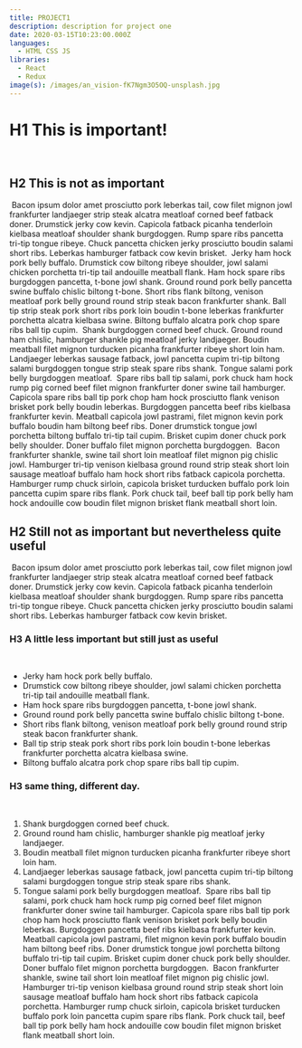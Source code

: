 ```yaml
---
title: PROJECT1
description: description for project one
date: 2020-03-15T10:23:00.000Z
languages:
  - HTML CSS JS
libraries:
  - React
  - Redux
image(s): /images/an_vision-fK7Ngm3O5OQ-unsplash.jpg
---
```

# H1 This is important!
﻿
## H2 This is not as important
﻿
Bacon ipsum dolor amet prosciutto pork leberkas tail, cow filet mignon jowl frankfurter landjaeger strip steak alcatra meatloaf corned beef fatback doner. Drumstick jerky cow kevin. Capicola fatback picanha tenderloin kielbasa meatloaf shoulder shank burgdoggen. Rump spare ribs pancetta tri-tip tongue ribeye. Chuck pancetta chicken jerky prosciutto boudin salami short ribs. Leberkas hamburger fatback cow kevin brisket.
﻿
Jerky ham hock pork belly buffalo. Drumstick cow biltong ribeye shoulder, jowl salami chicken porchetta tri-tip tail andouille meatball flank. Ham hock spare ribs burgdoggen pancetta, t-bone jowl shank. Ground round pork belly pancetta swine buffalo chislic biltong t-bone. Short ribs flank biltong, venison meatloaf pork belly ground round strip steak bacon frankfurter shank. Ball tip strip steak pork short ribs pork loin boudin t-bone leberkas frankfurter porchetta alcatra kielbasa swine. Biltong buffalo alcatra pork chop spare ribs ball tip cupim.
﻿
Shank burgdoggen corned beef chuck. Ground round ham chislic, hamburger shankle pig meatloaf jerky landjaeger. Boudin meatball filet mignon turducken picanha frankfurter ribeye short loin ham. Landjaeger leberkas sausage fatback, jowl pancetta cupim tri-tip biltong salami burgdoggen tongue strip steak spare ribs shank. Tongue salami pork belly burgdoggen meatloaf.
﻿
Spare ribs ball tip salami, pork chuck ham hock rump pig corned beef filet mignon frankfurter doner swine tail hamburger. Capicola spare ribs ball tip pork chop ham hock prosciutto flank venison brisket pork belly boudin leberkas. Burgdoggen pancetta beef ribs kielbasa frankfurter kevin. Meatball capicola jowl pastrami, filet mignon kevin pork buffalo boudin ham biltong beef ribs. Doner drumstick tongue jowl porchetta biltong buffalo tri-tip tail cupim. Brisket cupim doner chuck pork belly shoulder. Doner buffalo filet mignon porchetta burgdoggen.
﻿
Bacon frankfurter shankle, swine tail short loin meatloaf filet mignon pig chislic jowl. Hamburger tri-tip venison kielbasa ground round strip steak short loin sausage meatloaf buffalo ham hock short ribs fatback capicola porchetta. Hamburger rump chuck sirloin, capicola brisket turducken buffalo pork loin pancetta cupim spare ribs flank. Pork chuck tail, beef ball tip pork belly ham hock andouille cow boudin filet mignon brisket flank meatball short loin.
﻿
## H2 Still not as important but nevertheless quite useful
﻿
Bacon ipsum dolor amet prosciutto pork leberkas tail, cow filet mignon jowl frankfurter landjaeger strip steak alcatra meatloaf corned beef fatback doner. Drumstick jerky cow kevin. Capicola fatback picanha tenderloin kielbasa meatloaf shoulder shank burgdoggen. Rump spare ribs pancetta tri-tip tongue ribeye. Chuck pancetta chicken jerky prosciutto boudin salami short ribs. Leberkas hamburger fatback cow kevin brisket.
﻿
### H3 A little less important but still just as useful
﻿
* Jerky ham hock pork belly buffalo.
* Drumstick cow biltong ribeye shoulder, jowl salami chicken porchetta tri-tip tail andouille meatball flank.
* Ham hock spare ribs burgdoggen pancetta, t-bone jowl shank.
* Ground round pork belly pancetta swine buffalo chislic biltong t-bone.
* Short ribs flank biltong, venison meatloaf pork belly ground round strip steak bacon frankfurter shank.
* Ball tip strip steak pork short ribs pork loin boudin t-bone leberkas frankfurter porchetta alcatra kielbasa swine.
* Biltong buffalo alcatra pork chop spare ribs ball tip cupim.
﻿
### H3 same thing, different day.
﻿
1. Shank burgdoggen corned beef chuck.
2. Ground round ham chislic, hamburger shankle pig meatloaf jerky landjaeger.
3. Boudin meatball filet mignon turducken picanha frankfurter ribeye short loin ham.
4. Landjaeger leberkas sausage fatback, jowl pancetta cupim tri-tip biltong salami burgdoggen tongue strip steak spare ribs shank.
5. Tongue salami pork belly burgdoggen meatloaf.
﻿
Spare ribs ball tip salami, pork chuck ham hock rump pig corned beef filet mignon frankfurter doner swine tail hamburger. Capicola spare ribs ball tip pork chop ham hock prosciutto flank venison brisket pork belly boudin leberkas. Burgdoggen pancetta beef ribs kielbasa frankfurter kevin. Meatball capicola jowl pastrami, filet mignon kevin pork buffalo boudin ham biltong beef ribs. Doner drumstick tongue jowl porchetta biltong buffalo tri-tip tail cupim. Brisket cupim doner chuck pork belly shoulder. Doner buffalo filet mignon porchetta burgdoggen.
﻿
Bacon frankfurter shankle, swine tail short loin meatloaf filet mignon pig chislic jowl. Hamburger tri-tip venison kielbasa ground round strip steak short loin sausage meatloaf buffalo ham hock short ribs fatback capicola porchetta. Hamburger rump chuck sirloin, capicola brisket turducken buffalo pork loin pancetta cupim spare ribs flank. Pork chuck tail, beef ball tip pork belly ham hock andouille cow boudin filet mignon brisket flank meatball short loin.
